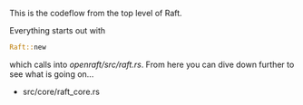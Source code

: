 
This is the codeflow from the top level of Raft.

Everything starts out with

```rust
Raft::new
```

which calls into *openraft/src/raft.rs*.  From here you can dive down
further to see what is going on...

* src/core/raft_core.rs
